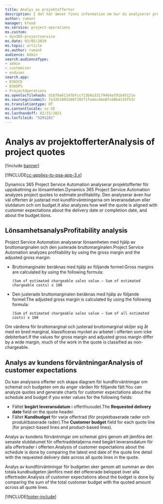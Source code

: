 ```yaml
---
title: Analys av projektofferter
description: I det här ämnet finns information om hur du analyserar projektofferter.
author: rumant
manager: kfend
ms.service: project-operations
ms.custom:
- dyn365-projectservice
ms.date: 03/05/2019
ms.topic: article
ms.author: rumant
audience: Admin
search.audienceType:
- admin
- customizer
- enduser
search.app:
- D365CE
- D365PS
- ProjectOperations
ms.openlocfilehash: d1b79a61147bfccf13b0a33179464af91b45121e
ms.sourcegitcommit: fa32b1893286f20271fa4ec4be8fc68bd135f53c
ms.translationtype: HT
ms.contentlocale: sv-SE
ms.lasthandoff: 02/15/2021
ms.locfileid: "5291281"
---
```

# <a name="analysis-of-project-quotes"></a><span data-ttu-id="7bd7c-103">Analys av projektofferter</span><span class="sxs-lookup"><span data-stu-id="7bd7c-103">Analysis of project quotes</span></span>

[!include [banner](../includes/psa-now-project-operations.md)]

[!INCLUDE[cc-applies-to-psa-app-3.x](../includes/cc-applies-to-psa-app-3x.md)]

<span data-ttu-id="7bd7c-104">Dynamics 365 Project Service Automation analyserar projektofferter för uppskattning av lönsamheten.</span><span class="sxs-lookup"><span data-stu-id="7bd7c-104">Dynamics 365 Project Service Automation analyzes project quotes to estimate profitability.</span></span> <span data-ttu-id="7bd7c-105">Den analyserar även hur väl offerten är justerad mot kundförväntningarna om leveransdatum eller slutdatum och om budget.</span><span class="sxs-lookup"><span data-stu-id="7bd7c-105">It also analyzes how well the quote is aligned with customer expectations about the delivery date or completion date, and about the budget.tions.</span></span>

## <a name="profitability-analysis"></a><span data-ttu-id="7bd7c-106">Lönsamhetsanalys</span><span class="sxs-lookup"><span data-stu-id="7bd7c-106">Profitability analysis</span></span>

<span data-ttu-id="7bd7c-107">Project Service Automation analyserar lönsamheten med hjälp av bruttomarginalen och den justerade bruttomarginalen.</span><span class="sxs-lookup"><span data-stu-id="7bd7c-107">Project Service Automation analyzes profitability by using the gross margin and the adjusted gross margin.</span></span>

- <span data-ttu-id="7bd7c-108">Bruttomarginaler beräknas med hjälp av följande formel:</span><span class="sxs-lookup"><span data-stu-id="7bd7c-108">Gross margins are calculated by using the following formula:</span></span>

  `
    (Sum of estimated chargeable sales value – Sum of estimated chargeable costs) x 100
  `
- <span data-ttu-id="7bd7c-109">Den justerade bruttomarginalen beräknas med hjälp av följande formel:</span><span class="sxs-lookup"><span data-stu-id="7bd7c-109">The adjusted gross margin is calculated by using the following formula:</span></span>

  `
    (Sum of estimated chargeable sales value – Sum of all estimated costs) x 100
  `

<span data-ttu-id="7bd7c-110">Om värdena för bruttomarginal och justerad bruttomarginal skiljer sig åt med en bred marginal, klassificeras mycket av arbetet i offerten som icke debiterbart.</span><span class="sxs-lookup"><span data-stu-id="7bd7c-110">If the values for gross margin and adjusted gross margin differ by a wide margin, much of the work in the quote is classified as non-chargeable.</span></span>

## <a name="analysis-of-customer-expectations"></a><span data-ttu-id="7bd7c-111">Analys av kundens förväntningar</span><span class="sxs-lookup"><span data-stu-id="7bd7c-111">Analysis of customer expectations</span></span>

<span data-ttu-id="7bd7c-112">Du kan analysera offerter och skapa diagram för kundförväntningar om schemat och budgeten om du anger värden för följande fält:</span><span class="sxs-lookup"><span data-stu-id="7bd7c-112">You can analyze quotes and generate charts for customer expectations about the schedule and budget if you enter values for the following fields:</span></span>

- <span data-ttu-id="7bd7c-113">Fältet **begärt leveransdatum** i offerthuvudet.</span><span class="sxs-lookup"><span data-stu-id="7bd7c-113">The **Requested delivery date** field on the quote header.</span></span>
- <span data-ttu-id="7bd7c-114">Fältet **Kundbudget** för varje offertrad (för projektbaserade rader och produktbaserade rader).</span><span class="sxs-lookup"><span data-stu-id="7bd7c-114">The **Customer budget** field for each quote line (for project-based lines and product-based lines).</span></span>

<span data-ttu-id="7bd7c-115">Analys av kundens förväntningar om schemat görs genom att jämföra det senaste slutdatumet för offertraddetaljerna med begärt leveransdatum för alla offertrader i offerten.</span><span class="sxs-lookup"><span data-stu-id="7bd7c-115">Analysis of customer expectations about the schedule is done by comparing the latest end date of the quote line detail with the requested delivery date across all quote lines in the quote.</span></span>

<span data-ttu-id="7bd7c-116">Analys av kundförväntningar för budgeten sker genom att summan av den totala kundbudgeten jämförs med det offererade beloppet över alla offertrader.</span><span class="sxs-lookup"><span data-stu-id="7bd7c-116">Analysis of customer expectations about the budget is done by comparing the sum of the total customer budget with the quoted amount across all quote lines.</span></span>


[!INCLUDE[footer-include](../includes/footer-banner.md)]